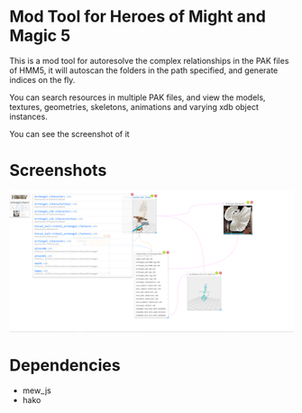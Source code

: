 # Mod Tool for Heroes of Might and Magic 5

This is a mod tool for autoresolve the complex relationships in the PAK files of HMM5, it will autoscan the folders in the path specified, and generate indices on the fly.

You can search resources in multiple PAK files, and view the models, textures, geometries, skeletons, animations and varying xdb object instances.

You can see the screenshot of it

# Screenshots

![screenshot](doc/res/screenshots/1.png)

# Dependencies

* mew_js
* hako
